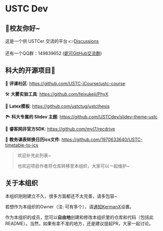 # USTC Dev

## 👋校友你好~

这是一个供 USTCer 交流的平台  👉[Discussions](https://github.com/USTCdev/.github/discussions)

还有一个QQ群：149839652 ([妮可GitHub交流群](https://github.com/USTCdev/.github/discussions/1))

## 科大的开源项目🎉

💭 **评课社区**: https://github.com/USTC-iCourse/ustc-course

🛠️ **大雾实验工具**: https://github.com/feixukeji/PhyX

📃 **Latex模板**: https://github.com/ustctug/ustcthesis

🏞️ **科大专属的 Slidev 主题**: https://github.com/USTCdev/slidev-theme-ustc

💽 **睿客网非官方SDK**: https://github.com/myl7/recdrive

📆 **教务课表转换日历ics文件**: https://github.com/1970633640/USTC-timetable-to-ics

> 欢迎补充此列表~
>
> 也欢迎项目作者将仓库转移至本组织，大家可以一起维护~

## 关于本组织

本组织刚刚建立不久，很多方面都还不太完善，请多包容~

若想作为本组织的Owner（注: 可有多个），请[通知KermanX](mailto:kermanx@qq.com)设置。

作为本组织的成员，您可以**自由地**创建和修改本组织里的仓库和代码（包括此README）。当然，如果有拿不准的地方，还是建议提起PR，大家一起讨论。

